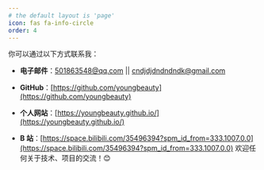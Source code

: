 ```yaml
---
# the default layout is 'page'
icon: fas fa-info-circle
order: 4
---
```


<!--
> Add Markdown syntax content to file `_tabs/about.md`{: .filepath } and it will show up on this page.
{: .prompt-tip } -->

你可以通过以下方式联系我：

- **电子邮件**：501863548@qq.com || cndjdjdndndndk@gmail.com
- **GitHub**：[https://github.com/youngbeauty](https://github.com/youngbeauty)

- **个人网站**：[https://youngbeauty.github.io/](https://youngbeauty.github.io/)
- **B 站**：[https://space.bilibili.com/35496394?spm_id_from=333.1007.0.0](https://space.bilibili.com/35496394?spm_id_from=333.1007.0.0)
  欢迎任何关于技术、项目的交流！😊
